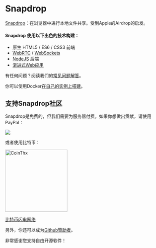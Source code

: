 # Snapdrop 

[Snapdrop](https://snapdrop.net)：在浏览器中进行本地文件共享。受到Apple的Airdrop的启发。


#### Snapdrop 使用以下出色的技术构建：
* 原生 HTML5 / ES6 / CSS3 前端
* [WebRTC](http://webrtc.org/) / [WebSockets](http://www.websocket.org/)
* [NodeJS](https://nodejs.org/en/) 后端
* [渐进式Web应用](https://zh.wikipedia.org/wiki/渐进式Web应用)


有任何问题？阅读我们的[常见问题解答](/docs/faq.md)。

你可以使用Docker[在自己的实例上搭建](/docs/local-dev.md)。


## 支持Snapdrop社区
Snapdrop是免费的，但我们需要为服务器付费。如果你想做出贡献，请使用PayPal：

[<img src="https://www.paypalobjects.com/en_US/i/btn/btn_donateCC_LG.gif">](https://www.paypal.com/donate/?hosted_button_id=MG8GV7YCYT352)

或者使用比特币：

[<img src="https://coins.github.io/thx/logo-color-large-pill-320px.png" alt="CoinThx" width="200"/>](https://coins.github.io/thx/#1K9zQ8f4iTyhKyHWmiDKt21cYX2QSDckWB?label=Snapdrop&message=Thanks!%20Your%20contribution%20helps%20to%20keep%20Snapdrop%20free%20for%20everybody!) 

[比特币闪电网络](https://tippin.me/@robin_linus)

另外，你还可以成为[Github赞助者](https://github.com/sponsors/RobinLinus)。

非常感谢您支持自由开源软件！